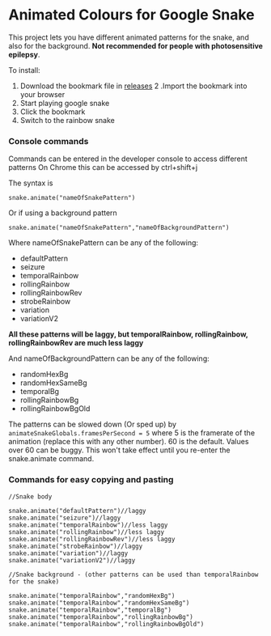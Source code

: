 # Animated Colours for Google Snake

This project lets you have different animated patterns for the snake, and also for the background. **Not recommended for people with photosensitive epilepsy**.

To install:
1. Download the bookmark file in [releases](https://github.com/DarkSnakeGang/GoogleSnakeAnimatedColours/releases/tag/1.0)
2 .Import the bookmark into your browser
3. Start playing google snake
4. Click the bookmark
5. Switch to the rainbow snake

### Console commands

Commands can be entered in the developer console to access different patterns
On Chrome this can be accessed by ctrl+shift+j

The syntax is 

`snake.animate("nameOfSnakePattern")`

Or if using a background pattern

`snake.animate("nameOfSnakePattern","nameOfBackgroundPattern")`

Where nameOfSnakePattern can be any of the following:
- defaultPattern
- seizure
- temporalRainbow
- rollingRainbow
- rollingRainbowRev
- strobeRainbow
- variation
- variationV2

**All these patterns will be laggy, but temporalRainbow, rollingRainbow, rollingRainbowRev are much less laggy**

And nameOfBackgroundPattern can be any of the following:
- randomHexBg
- randomHexSameBg
- temporalBg
- rollingRainbowBg
- rollingRainbowBgOld

The patterns can be slowed down (Or sped up) by `animateSnakeGlobals.framesPerSecond = 5`
where 5 is the framerate of the animation (replace this with any other number).
60 is the default. Values over 60 can be buggy.
This won't take effect until you re-enter the snake.animate command.

### Commands for easy copying and pasting

```
//Snake body

snake.animate("defaultPattern")//laggy
snake.animate("seizure")//laggy
snake.animate("temporalRainbow")//less laggy
snake.animate("rollingRainbow")//less laggy
snake.animate("rollingRainbowRev")//less laggy
snake.animate("strobeRainbow")//laggy
snake.animate("variation")//laggy
snake.animate("variationV2")//laggy
  
//Snake background - (other patterns can be used than temporalRainbow for the snake)
  
snake.animate("temporalRainbow","randomHexBg")
snake.animate("temporalRainbow","randomHexSameBg")
snake.animate("temporalRainbow","temporalBg")
snake.animate("temporalRainbow","rollingRainbowBg")
snake.animate("temporalRainbow","rollingRainbowBgOld")
```
